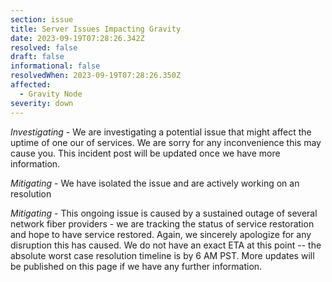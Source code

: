 ```yaml
---
section: issue
title: Server Issues Impacting Gravity
date: 2023-09-19T07:28:26.342Z
resolved: false
draft: false
informational: false
resolvedWhen: 2023-09-19T07:28:26.350Z
affected:
  - Gravity Node
severity: down
---
```

*Investigating* - We are investigating a potential issue that might affect the uptime of one our of services. We are sorry for any inconvenience this may cause you. This incident post will be updated once we have more information.

*﻿Mitigating* - We have isolated the issue and are actively working on an resolution

*﻿Mitigating* - This ongoing issue is caused by a sustained outage of several network fiber providers - we are tracking the status of service restoration and hope to have service restored. Again, we sincerely apologize for any disruption this has caused. We do not have an exact ETA at this point -- the absolute worst case resolution timeline is by 6 AM PST. More updates will be published on this page if we have any further information.
